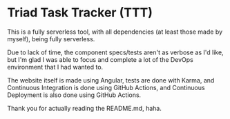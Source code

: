 # Triad Task Tracker (TTT)
  
This is a fully serverless tool, with all dependencies (at least those made by myself), being fully serverless.  
  
Due to lack of time, the component specs/tests aren't as verbose as I'd like, but I'm glad I was able to focus and complete a lot of the DevOps environment that I had wanted to.  
  
The website itself is made using Angular, tests are done with Karma, and Continuous Integration is done using GitHub Actions, and Continuous Deployment is also done using GitHub Actions.  
  
Thank you for actually reading the README.md, haha.